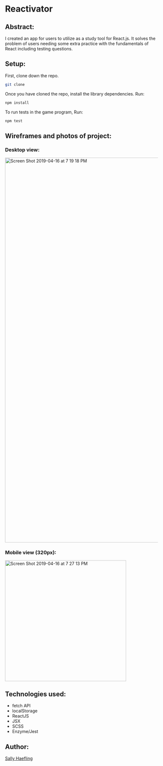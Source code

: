 # Reactivator

## Abstract:

I created an app for users to utilize as a study tool for React.js. It solves the problem of users needing some extra practice with the fundamentals of React including testing questions.  


## Setup:

First, clone down the repo.

```bash
git clone 
```

Once you have cloned the repo, install the library dependencies. Run:

```bash
npm install
```
To run tests in the game program, Run:
```bash
npm test
```

## Wireframes and photos of project:

### Desktop view:

<img width="1270" alt="Screen Shot 2019-04-16 at 7 19 18 PM" src="https://user-images.githubusercontent.com/40863560/56254245-3b163380-607d-11e9-8fa4-58cc0dfdeeea.png">

### Mobile view (320px): 

<img width="399" alt="Screen Shot 2019-04-16 at 7 27 13 PM" src="https://user-images.githubusercontent.com/40863560/56254356-ae1faa00-607d-11e9-9c45-f44ff17f77da.png">

## Technologies used:

* fetch API 
* localStorage
* ReactJS 
* JSX 
* SCSS
* Enzyme/Jest

## Author:

[Sally Haefling](https://github.com/SallyHaefling)

